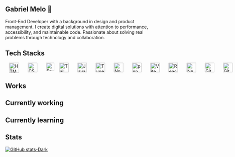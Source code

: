 ## Gabriel Melo 👋

Front-End Developer with a background in design and product management. I create digital solutions with attention to performance, accessibility, and 
maintainable code. Passionate about solving real problems through technology and collaboration.

## Tech Stacks

<div style="display:flex; gap: 16px">
  <img src="https://cdn.jsdelivr.net/gh/devicons/devicon@latest/icons/html5/html5-original.svg" alt="HTML" width="32px" style="margin-left: 12px;"/>
  <img alt="CSS" src="https://cdn.jsdelivr.net/gh/devicons/devicon/icons/css3/css3-plain.svg" width="30px" style="margin-left: 12px;"/>
  <img alt="PostCSS" src="https://cdn.jsdelivr.net/gh/devicons/devicon@latest/icons/postcss/postcss-original.svg" width="26px" style="margin-left: 12px;"/>
  <img alt="Tailwindcss" width="30px" src="https://cdn.jsdelivr.net/gh/devicons/devicon@latest/icons/tailwindcss/tailwindcss-original.svg" />
  <img alt="JavaScript" width="30px" src="https://cdn.jsdelivr.net/gh/devicons/devicon/icons/javascript/javascript-plain.svg" style="margin-left: 12px;" />
  <img alt="TypeScript" width="30px" src="https://cdn.jsdelivr.net/gh/devicons/devicon/icons/typescript/typescript-plain.svg" style="margin-left: 12px;" />
  <img alt="NodeJS" width="30px" src="https://cdn.jsdelivr.net/gh/devicons/devicon/icons/nodejs/nodejs-original.svg" style="margin-left: 12px;" />
  <img alt="pnpm" width="30px" src="https://cdn.jsdelivr.net/gh/devicons/devicon@latest/icons/pnpm/pnpm-original.svg" style="margin-left: 12px;" />
  <img alt="Vite" width="30px" src="https://cdn.jsdelivr.net/gh/devicons/devicon@latest/icons/vitejs/vitejs-original.svg" style="margin-left: 12px;" />
  <img alt="React" width="30px" src="https://cdn.jsdelivr.net/gh/devicons/devicon/icons/react/react-original.svg" style="margin-left: 12px;" />
  <img alt="NextJS" width="30px" src="https://cdn.jsdelivr.net/gh/devicons/devicon@latest/icons/nextjs/nextjs-original.svg" style="margin-left: 12px;" />
  <img alt="Git" width="30px" src="https://cdn.jsdelivr.net/gh/devicons/devicon/icons/git/git-original.svg" style="margin-left: 12px;" />
  <img alt="GitHub" width="30px" src="https://cdn.jsdelivr.net/gh/devicons/devicon/icons/github/github-original.svg" style="margin-left: 12px;" />
  <img alt="Bash" width="30px" src="https://cdn.jsdelivr.net/gh/devicons/devicon/icons/bash/bash-original.svg" style="margin-left: 12px;" />
  <img alt="Docker" width="30px" src="https://cdn.jsdelivr.net/gh/devicons/devicon@latest/icons/docker/docker-original.svg" style="margin-left: 12px;" />
  <img alt="Fedora" width="30px" src="https://cdn.jsdelivr.net/gh/devicons/devicon@latest/icons/fedora/fedora-original.svg" style="margin-left: 12px;" />
</div>

## Works

## Currently working

## Currently learning

## Stats

[![GitHub stats-Dark](https://github-readme-stats.vercel.app/api?username=gblsmlo&show_icons=true&theme=dark#gh-dark-mode-only)](https://github.com/gblsmlo/github-readme-stats#gh-dark-mode-only)


<!--
**gblsmlo/gblsmlo** is a ✨ _special_ ✨ repository because its `README.md` (this file) appears on your GitHub profile.

Here are some ideas to get you started:

- 🔭 I’m currently working on ...
- 🌱 I’m currently learning ...
- 👯 I’m looking to collaborate on ...
- 🤔 I’m looking for help with ...
- 💬 Ask me about ...
- 📫 How to reach me: ...
- 😄 Pronouns: ...
- ⚡ Fun fact: ...
-->
